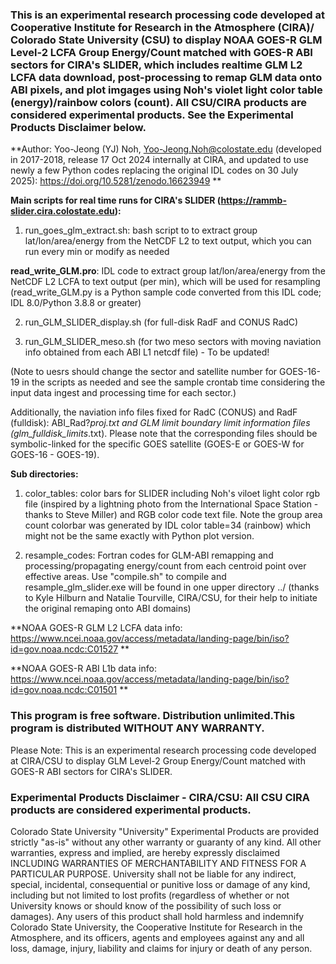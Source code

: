### This is an experimental research processing code developed at Cooperative Institute for Research in the Atmosphere (CIRA)/ Colorado State University (CSU) to display NOAA GOES-R GLM Level-2 LCFA Group Energy/Count matched with GOES-R ABI sectors for CIRA's SLIDER, which includes realtime GLM L2 LCFA data download, post-processing to remap GLM data onto ABI pixels, and plot imgages using Noh's violet light color table (energy)/rainbow colors (count). All CSU/CIRA products are considered experimental products. See the Experimental Products Disclaimer below. 

**Author: Yoo-Jeong (YJ) Noh, Yoo-Jeong.Noh@colostate.edu (developed in 2017-2018, release 17 Oct 2024 internally at CIRA, and updated to use newly a few Python codes replacing the original IDL codes on 30 July 2025): https://doi.org/10.5281/zenodo.16623949 **

**Main scripts for real time runs for CIRA's SLIDER (https://rammb-slider.cira.colostate.edu):**

1) run_goes_glm_extract.sh: bash script to to extract group lat/lon/area/energy from the NetCDF L2 to text output, which you can run every min or modify as needed

**read_write_GLM.pro**: IDL code to extract group lat/lon/area/energy from the NetCDF L2 LCFA to text output (per min), which will be used for resampling (read_write_GLM.py is a Python sample code converted from this IDL code; IDL 8.0/Python 3.8.8 or greater) 

2) run_GLM_SLIDER_display.sh (for full-disk RadF and CONUS RadC)

3) run_GLM_SLIDER_meso.sh (for two meso sectors with moving naviation info obtained from each ABI L1 netcdf file) - To be updated!

(Note to uesrs should change the sector and satellite number for GOES-16-19 in the scripts as needed and see the sample crontab time considering the input data ingest and processing time for each sector.)

Additionally, the naviation info files fixed for RadC (CONUS) and RadF (fulldisk): ABI_Rad?_proj_*.txt and GLM limit boundary limit information files (glm_fulldisk_limits*.txt). Please note that the corresponding files should be symbolic-linked for the specific GOES satellite (GOES-E or GOES-W for GOES-16 - GOES-19). 

**Sub directories:**

1) color_tables: color bars for SLIDER including Noh's viloet light color rgb file (inspired by a lightning photo from the International Space Station - thanks to Steve Miller) and RGB color code text file. Note the group area count colorbar was generated by IDL color table=34 (rainbow) which might not be the same exactly with Python plot version.

2) resample_codes: Fortran codes for GLM-ABI remapping and processing/propagating energy/count from each centroid point over effective areas. Use "compile.sh" to compile and resample_glm_slider.exe will be found in one upper directory ../ (thanks to Kyle Hilburn and Natalie Tourville, CIRA/CSU, for their help to initiate the original remaping onto ABI domains)

**NOAA GOES-R GLM L2 LCFA data info:  https://www.ncei.noaa.gov/access/metadata/landing-page/bin/iso?id=gov.noaa.ncdc:C01527 **

**NOAA GOES-R ABI L1b data info:  https://www.ncei.noaa.gov/access/metadata/landing-page/bin/iso?id=gov.noaa.ncdc:C01501 **

### This program is free software. Distribution unlimited.This program is distributed WITHOUT ANY WARRANTY. 
Please Note: This is an experimental research processing code developed at CIRA/CSU to display GLM Level-2 Group Energy/Count matched with GOES-R ABI sectors for CIRA's SLIDER.
### Experimental Products Disclaimer - CIRA/CSU: All CSU CIRA products are considered experimental products.

Colorado State University "University" Experimental Products are provided strictly "as-is" without any other warranty or guaranty of any kind. All other warranties, express and implied, are hereby expressly disclaimed INCLUDING WARRANTIES OF MERCHANTABILITY AND FITNESS FOR A PARTICULAR PURPOSE. University shall not be liable for any indirect, special, incidental, consequential or punitive loss or damage of any kind, including but not limited to lost profits (regardless of whether or not University knows or should know of the possibility of such loss or damages). Any users of this product shall hold harmless and indemnify Colorado State University, the Cooperative Institute for Research in the Atmosphere, and its officers, agents and employees against any and all loss, damage, injury, liability and claims for injury or death of any person.
